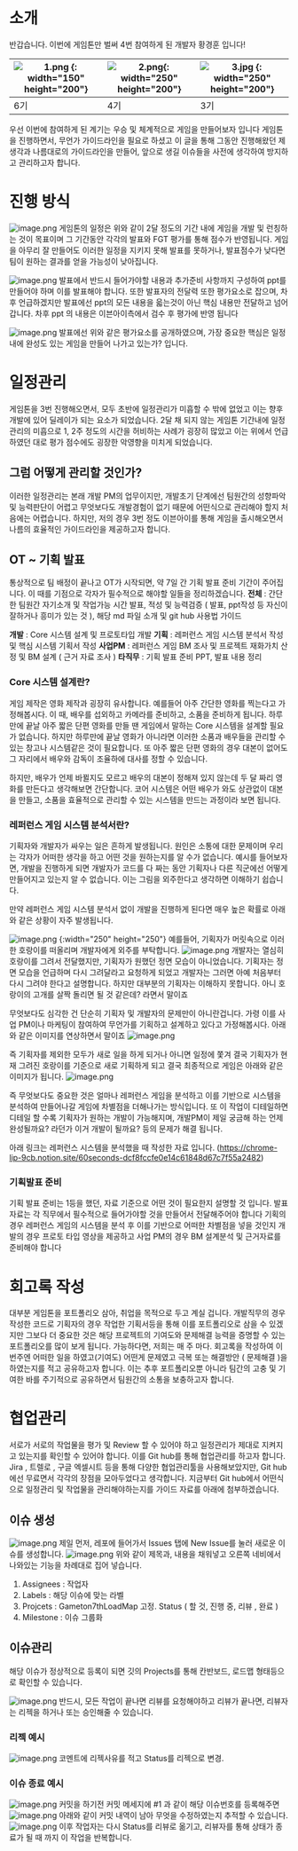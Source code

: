 # 소개
반갑습니다. 이번에 게임톤만 벌써 4번 참여하게 된 개발자 황경훈 입니다!

|  ![1.png {: width="150" height="200"}](https://d3mjjrvt1qsw2m.cloudfront.net/New%20tab_20240611T055718933Z_1.png)  | ![2.png{: width="250" height="200"}](https://d3mjjrvt1qsw2m.cloudfront.net/New%20tab_20240611T055919970Z_2.png) | ![3.jpg {: width="250" height="200"}](https://d3mjjrvt1qsw2m.cloudfront.net/New%20tab_20240611T055944350Z_3.jpg) |
| --- | --- | --- |
|  6기 |  4기| 3기 |

우선 이번에 참여하게 된 계기는 우승 및 체계적으로 게임을 만들어보자 입니다
게임톤을 진행하면서, 무언가 가이드라인을 필요로 하셨고 이 글을 통해 그동안 진행해왔던 제 생각과
나름대로의 가이드라인을 만들어, 앞으로 생길 이슈들을 사전에 생각하여 방지하고 관리하고자 합니다.

# 진행 방식
![image.png](https://d3mjjrvt1qsw2m.cloudfront.net/New%20tab_20240611T060823392Z_image.png)
게임톤의 일정은 위와 같이 2달 정도의 기간 내에 게임을 개발 및 런칭하는 것이 목표이며 그 기간동안
각각의 발표와 FGT 평가를 통해 점수가 반영됩니다. 게임을 아무리 잘 만들어도 이러한 일정을 지키지 못해 발표를 못하거나, 발표점수가 낮다면 팀이 원하는 결과를 얻을 가능성이 낮아집니다.

![image.png](https://d3mjjrvt1qsw2m.cloudfront.net/New%20tab_20240611T061117953Z_image.png)
발표에서 반드시 들어가야할 내용과 추가준비 사항까지 구성하여 ppt를 만들어야 하며 이를 발표해야 합니다. 또한 발표자의 전달력 또한 평가요소로 잡으며, 차후 언급하겠지만 발표에선 ppt의 모든 내용을 읇는것이 아닌 핵심 내용만 전달하고 넘어갑니다. 차후 ppt 의 내용은 이븐아이측에서 검수 후 평가에 반영 됩니다

![image.png](https://d3mjjrvt1qsw2m.cloudfront.net/New%20tab_20240611T061411686Z_image.png)
발표에선 위와 같은 평가요소를 공개하였으며, 
가장 중요한 핵심은  일정 내에 완성도 있는 게임을 만들어 나가고 있는가? 입니다.

# 일정관리
게임톤을 3번 진행해오면서, 모두 초반에 일정관리가 미흡할 수 밖에 없었고 이는 향후 개발에 있어 딜레이가 되는 요소가 되었습니다. 2달 채 되지 않는 게임톤 기간내에 일정관리의 미흡으로 1, 2주 정도의 시간을 허비하는 사례가 굉장히 많았고 이는 위에서 언급하였던 대로 평가 점수에도 굉장한 악영향을 미치게 되었습니다.
## 그럼 어떻게 관리할 것인가?
이러한 일정관리는 본래 개발 PM의 업무이지만, 개발초기 단계에선 팀원간의 성향파악 및 능력판단이 어렵고 무엇보다도 개발경험이 없기 때문에 어떤식으로 관리해야 할지 처음에는 어렵습니다. 
하지만, 저의 경우 3번 정도 이븐아이를 통해 게임을 출시해오면서 나름의 효율적인 가이드라인을 제공하고자 합니다.
## OT ~ 기획 발표 
통상적으로 팀 배정이 끝나고 OT가 시작되면, 약 7일 간 기획 발표 준비 기간이 주어집니다.
이 때를 기점으로 각자가 필수적으로 해야할 일들을 정리하겠습니다.
**전체** : 간단한 팀원간 자기소개 및 작업가능 시간 발표, 적성 및 능력검증 
( 발표, ppt작성 등 자신이 잘하거나 흥미가 있는 것 ), 해당 md 파일 소개 및 git hub 사용법 가이드

**개발** : Core 시스템 설계 및 프로토타입 개발
**기획** : 레퍼런스 게임 시스템 분석서 작성 및 핵심 시스템 기획서 작성
**사업PM** : 레퍼런스 게임 BM 조사 및 프로젝트 재화가치 산정 및 BM 설계 ( 근거 자료 조사 )
**타직무** : 기획 발표 준비 PPT, 발표 내용 정리

### **Core 시스템 설계란?**
게임 제작은 영화 제작과 굉장히 유사합니다. 예를들어 아주 간단한 영화를 찍는다고 가정해봅시다.
이 때, 배우를 섭외하고 카메라를 준비하고, 소품을 준비하게 됩니다. 하루 만에 끝날 아주 짧은 단편 영화를 만들 땐 게임에서 말하는 Core 시스템을 설계할 필요가 없습니다. 하지만 하루만에 끝날 영화가 아니라면 이러한 소품과 배우들을 관리할 수 있는 창고나 시스템같은 것이 필요합니다. 또 아주 짧은 단편 영화의 경우 대본이 없어도 그 자리에서 배우와 감독이 조율하에 대사를 정할 수 있습니다. 

하지만, 배우가 언제 바뀔지도 모르고 배우의 대본이 정해져 있지 않는데 두 달 짜리 영화를 만든다고 생각해보면  간단합니다.
코어 시스템은 어떤 배우가 와도 상관없이 대본을 만들고, 소품을 효율적으로 관리할 수 있는 시스템을 만드는 과정이라 보면 됩니다.

### 레퍼런스 게임 시스템 분석서란?
기획자와 개발자가 싸우는 일은 흔하게 발생됩니다. 원인은 소통에 대한 문제이며 우리는 각자가 
어떠한 생각을 하고 어떤 것을 원하는지를 알 수가 없습니다.
예시를 들어보자면, 개발을 진행하게 되면 개발자가 코드를 다 짜는 동안 기획자나 다른 직군에선 
어떻게 만들어지고 있는지 알 수 없습니다. 이는 그림을 외주한다고 생각하면 이해하기 쉽습니다.

만약 레퍼런스 게임 시스템 분석서 없이 개발을 진행하게 된다면 매우 높은 확률로 아래와 같은 상황이 자주 발생됩니다.

![image.png {:width="250" height="250"}](https://d3mjjrvt1qsw2m.cloudfront.net/New%20tab_20240611T071314021Z_image.png)
예를들어, 기획자가 머릿속으로 이러한 호랑이를 떠올리며 개발자에게 외주를 부탁합니다.
![image.png](https://d3mjjrvt1qsw2m.cloudfront.net/New%20tab_20240611T071446982Z_image.png)
개발자는 열심히 호랑이를 그려서 전달했지만, 기획자가 원했던 정면 모습이 아니었습니다.
기획자는 정면 모습을 언급하며 다시 그려달라고 요청하게 되었고 개발자는 그러면 아예 처음부터 다시 그려야 한다고 설명합니다. 하지만 대부분의 기획자는 이해하지 못합니다. 아니 호랑이의 고개를 살짝 돌리면 될 것 같은데? 라면서 말이죠

무엇보다도 심각한 건 단순히 기획자 및 개발자의 문제만이 아니란겁니다.
 가령 이를 사업 PM이나 마케팅이 참여하여 무언가를 기획하고 설계하고 있다고 가정해봅시다. 아래와 같은 이미지를 연상하면서 말이죠
![image.png](https://d3mjjrvt1qsw2m.cloudfront.net/New%20tab_20240611T071835521Z_image.png)

즉 기획자를 제외한 모두가 새로 일을 하게 되거나 아니면 일정에 쫓겨 결국 기획자가 현재 그려진 호랑이를 기준으로 새로 기획하게 되고 결국 최종적으로 게임은 아래와 같은 이미지가 됩니다.
![image.png](https://d3mjjrvt1qsw2m.cloudfront.net/New%20tab_20240611T072031320Z_image.png)

즉 무엇보다도 중요한 것은 얼마나 레퍼런스 게임을 분석하고 이를 기반으로 시스템을 분석하여 만들어나갈 게임에 차별점을 더해나가는 방식입니다. 또 이 작업이 디테일하면 디테일 할 수록 기획자가 원하는 개발이 가능해지며, 개발PM이 제일 궁금해 하는 언제 완성될까요? 라던가 이거 개발이 될까요? 등의 문제가 해결 됩니다. 

아래 링크는 레퍼런스 시스템을 분석했을  때 작성한 자료 입니다.
(https://chrome-lip-9cb.notion.site/60seconds-dcf8fccfe0e14c61848d67c7f55a2482)
### 기획발표 준비
기획 발표 준비는 1등을 했던, 자료 기준으로 어떤 것이 필요한지 설명할 것 입니다.
발표자료는 각 직무에서 필수적으로 들어가야할 것을 만들어서 전달해주어야 합니다
기획의 경우 레퍼런스 게임의 시스템을 분석 후 이를 기반으로 어떠한 차별점을 넣을 것인지
개발의 경우 프로토 타입 영상을 제공하고
사업 PM의 경우 BM 설계분석 및 근거자료를 준비해야 합니다
# 회고록 작성
대부분 게임톤을 포트폴리오 삼아, 취업을 목적으로 두고 계실 겁니다. 개발직무의 경우 작성한 코드로
기획자의 경우 작업한 기획서등을 통해 이를 포트폴리오로 삼을 수 있겠지만 그보다 더 중요한 것은
해당 프로젝트의 기여도와 문제해결 능력을 증명할 수 있는 포트폴리오를 많이 보게 됩니다.
가능하다면, 저희는 매 주 마다. 회고록을 작성하여 이번주엔 어떠한 일을 하였고(기여도) 어떤게 문제였고 극복 또는 해결방안 ( 문제해결 )을 하였는지를 적고 공유하고자 합니다. 
이는 추후 포트폴리오뿐 아니라 팀간의 고충 및 기여한 바를 주기적으로 공유하면서 팀원간의 소통을
보충하고자 합니다.
# 협업관리
서로가 서로의 작업물을 평가 및 Review 할 수 있어야 하고 일정관리가 제대로 지켜지고 있는지를
확인할 수 있어야 합니다. 이를 Git hub를 통해 협업관리를 하고자 합니다. Jira , 트렐로 , 구글 엑셀시트
등을 통해 다양한 협업관리툴을 사용해보았지만, Git hub에선 무료면서 각각의 장점을 모아두었다고 생각합니다.
지금부터 Git hub에서 어떤식으로 일정관리 및 작업물을 관리해야하는지를 가이드 자료를 아래에 첨부하겠습니다.
## 이슈 생성
![image.png](https://d3mjjrvt1qsw2m.cloudfront.net/New%20tab_20240611T083320358Z_image.png)
제일 먼저, 레포에 들어가서 Issues 탭에 New Issue를 눌러 새로운 이슈를 생성합니다.
![image.png](https://d3mjjrvt1qsw2m.cloudfront.net/New%20tab_20240611T084756710Z_image.png)
위와 같이 제목과, 내용을 채워넣고 오른쪽 네비에서 나와있는 기능을 차례대로 집어 넣습니다.
1. Assignees : 작업자
2. Labels : 해당 이슈에 맞는 라벨
3. Projcets : Gameton7thLoadMap 고정. Status ( 할 것, 진행 중, 리뷰 , 완료 )
4. Milestone : 이슈 그룹화

## 이슈관리
해당 이슈가 정상적으로 등록이 되면 깃의 Projects를 통해 칸반보드, 로드맵 형태등으로 확인할 수 있습니다.

![image.png](https://d3mjjrvt1qsw2m.cloudfront.net/New%20tab_20240611T090332861Z_image.png)
반드시, 모든 작업이 끝나면 리뷰를 요청해야하고 리뷰가 끝나면, 리뷰자는 리젝을 하거나 또는 승인해줄 수 있습니다.

### 리젝 예시
![image.png](https://d3mjjrvt1qsw2m.cloudfront.net/New%20tab_20240611T090634717Z_image.png)
코멘트에 리젝사유를 적고 Status를 리젝으로 변경.

### 이슈 종료 예시
![image.png](https://d3mjjrvt1qsw2m.cloudfront.net/New%20tab_20240611T090832174Z_image.png)
커밋을 하기전 커밋 메세지에 #1 과 같이 해당 이슈번호를 등록해주면
![image.png](https://d3mjjrvt1qsw2m.cloudfront.net/New%20tab_20240611T090852406Z_image.png)
아래와 같이 커밋 내역이 남아 무엇을 수정하였는지 추적할 수 있습니다.
![image.png](https://d3mjjrvt1qsw2m.cloudfront.net/New%20tab_20240611T090920127Z_image.png)
이후 작업자는 다시 Status를 리뷰로 옮기고, 리뷰자를 통해 상태가 종료가 될 때 까지 이 작업을 반복합니다.

